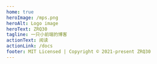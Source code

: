 ```yaml
---
home: true
heroImage: /mps.png
heroAlt: Logo image
heroText: ZRQ30
tagline: 一只小前端的博客
actionText: 阅读
actionLink: /docs
footer: MIT Licensed | Copyright © 2021-present ZRQ30
---
```

